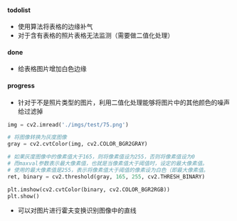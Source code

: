 #### todolist
- 使用算法将表格的边缘补气
- 对于含有表格的照片表格无法监测（需要做二值化处理）

#### done
- 给表格图片增加白色边缘

#### progress
- 针对于不是照片类型的图片，利用二值化处理能够将图片中的其他颜色的噪声给过滤掉
```python
img = cv2.imread('./imgs/test/75.png')

# 将图像转换为灰度图像
gray = cv2.cvtColor(img, cv2.COLOR_BGR2GRAY)

# 如果灰度图像中的像素值大于165，则将像素值设为255，否则将像素值设为0
# 而maxval参数表示最大像素值，也就是当像素值大于阈值时，设定的最大像素值。
# 使用的最大像素值是255，表示将像素值大于阈值的像素设为白色（即最大像素值。
ret, binary = cv2.threshold(gray, 165, 255, cv2.THRESH_BINARY)

plt.imshow(cv2.cvtColor(binary, cv2.COLOR_BGR2RGB))
plt.show()
```
- 可以对图片进行霍夫变换识别图像中的直线